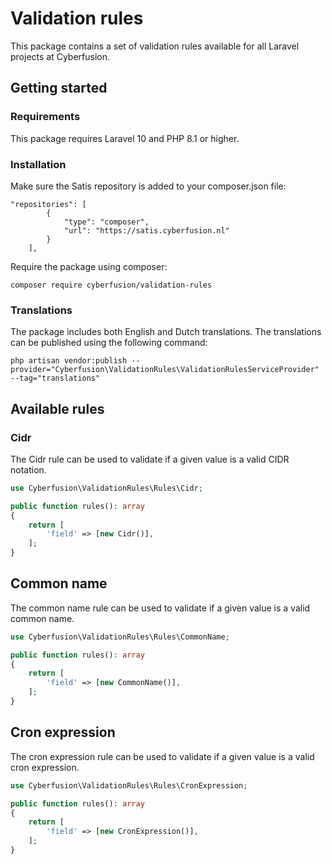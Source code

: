 # Validation rules

This package contains a set of validation rules available for all Laravel projects at Cyberfusion.

## Getting started

### Requirements

This package requires Laravel 10 and PHP 8.1 or higher.

### Installation

Make sure the Satis repository is added to your composer.json file:

```
"repositories": [
        {
            "type": "composer",
            "url": "https://satis.cyberfusion.nl"
        }
    ],
```

Require the package using composer:

`composer require cyberfusion/validation-rules`

### Translations

The package includes both English and Dutch translations. The translations can be published using the following command:

`php artisan vendor:publish --provider="Cyberfusion\ValidationRules\ValidationRulesServiceProvider" --tag="translations"`

## Available rules

### Cidr

The Cidr rule can be used to validate if a given value is a valid CIDR notation.

```php
use Cyberfusion\ValidationRules\Rules\Cidr;

public function rules(): array
{
    return [
        'field' => [new Cidr()],
    ];
}
```

## Common name

The common name rule can be used to validate if a given value is a valid common name.

```php
use Cyberfusion\ValidationRules\Rules\CommonName;

public function rules(): array
{
    return [
        'field' => [new CommonName()],
    ];
}
```

## Cron expression

The cron expression rule can be used to validate if a given value is a valid cron expression.

```php
use Cyberfusion\ValidationRules\Rules\CronExpression;

public function rules(): array
{
    return [
        'field' => [new CronExpression()],
    ];
}
```
